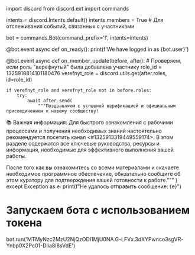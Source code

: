 import discord
from discord.ext import commands

intents = discord.Intents.default()
intents.members = True  # Для отслеживания событий, связанных с участниками

bot = commands.Bot(command_prefix='!', intents=intents)

@bot.event
async def on_ready():
    print(f'We have logged in as {bot.user}')

@bot.event
async def on_member_update(before, after):
    # Проверяем, если роль "верефнутый" была добавлена участнику
    role_id = 1325918814101180476
    verefnyt_role = discord.utils.get(after.roles, id=role_id)

    if verefnyt_role and verefnyt_role not in before.roles:
        try:
            await after.send(
                """Поздравляем с успешной верификацией и официальным присоединением к нашему сообществу!
                
📚 Важная информация:
Для быстрого ознакомления с рабочими процессами и получения необходимых знаний настоятельно рекомендуется посетить канал <#1325913319449559174>. В этом разделе содержатся все ключевые руководства, ресурсы и информация, необходимые для эффективного выполнения вашей работы.

После того как вы ознакомитесь со всеми материалами и скачаете необходимое программное обеспечение, обязательно сообщите об этом куратору для подтверждения вашей готовности к работе."""
            )
        except Exception as e:
            print(f"Не удалось отправить сообщение: {e}")

# Запускаем бота с использованием токена
bot.run('MTMyNzc2MzU2NjQzODI1MjU0NA.G-LFVx.3dXYPwnco3sgVR-Ynbp0X2Pc01-DIia8I8sVdE')
